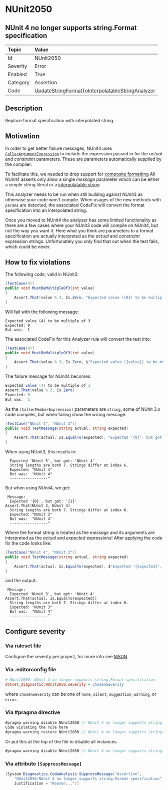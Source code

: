 # NUnit2050

## NUnit 4 no longer supports string.Format specification

| Topic    | Value
| :--      | :--
| Id       | NUnit2050
| Severity | Error
| Enabled  | True
| Category | Assertion
| Code     | [UpdateStringFormatToInterpolatableStringAnalyzer](https://github.com/nunit/nunit.analyzers/blob/master/src/nunit.analyzers/UpdateStringFormatToInterpolatableString/UpdateStringFormatToInterpolatableStringAnalyzer.cs)

## Description

Replace format specification with interpolated string.

## Motivation

In order to get better failure messages, NUnit4 uses
[`CallerArgumentExpression`](https://learn.microsoft.com/en-us/dotnet/api/system.runtime.compilerservices.callerargumentexpressionattribute?view=net-7.0)
to include the expression passed in for the _actual_ and _constraint_ parameters.
These are parameters automatically supplied by the compiler.

To facilitate this, we needed to drop support for
[composite formatting](https://learn.microsoft.com/en-us/dotnet/standard/base-types/composite-formatting)
All NUnit4 asserts only allow a single _message_ parameter which can be either a simple string literal
or a [interpolatable string](https://learn.microsoft.com/en-us/dotnet/csharp/tutorials/string-interpolation)

This analyzer needs to be run when still building against NUnit3 as otherwise your code won't compile.
When usages of the new methods with `params` are detected, the associated CodeFix will convert the format specification
into an interpolated string.

Once you moved to NUnit4 the analyzer has some limited functionality as there are a few
cases where your NUnit3 code will compile on NUnit4, but not the way you want it.
Here what you think are parameters to a format specification are actually interpreted as
the _actual_ and _constraint_ expression strings.
Unfortunately you only find that out when the test fails, which could be never.

## How to fix violations

The following code, valid in NUnit3:

```csharp
[TestCase(4)]
public void MustBeMultipleOf3(int value)
{
    Assert.That(value % 3, Is.Zero, "Expected value ({0}) to be multiple of 3", value);
}
```

Will fail with the following message:

```plaintext
Expected value (4) to be multiple of 3
Expected: 0
But was:  1
```

The associated CodeFix for this Analyzer rule will convert the test into:

```csharp
[TestCase(4)]
public void MustBeMultipleOf3(int value)
{
    Assert.That(value % 3, Is.Zero, $"Expected value ({value}) to be multiple of 3");
}
```

The failure message for NUnit4 becomes:

```csharp
Expected value (4) to be multiple of 3
Assert.That(value % 3, Is.Zero)
Expected: 0
But was:  1
```

As the `[CallerMemberExpression]` parameters are `string`, some of NUnit 3.x code compiles, but when failing show the
wrong message:

```csharp
[TestCase("NUnit 4", "NUnit 3")]
public void TestMessage(string actual, string expected)
{
    Assert.That(actual, Is.EqualTo(expected), "Expected '{0}', but got: '{1}'", expected, actual);
}
```

When using NUnit3, this results in:

```plaintext
  Expected 'NUnit 3', but got: 'NUnit 4'
  String lengths are both 7. Strings differ at index 6.
  Expected: "NUnit 3"
  But was:  "NUnit 4"
  -----------------^
```

But when using NUnit4, we get:

```plaintext
 Message: 
  Expected '{0}', but got: '{1}'
Assert.That(NUnit 3, NUnit 4)
  String lengths are both 7. Strings differ at index 6.
  Expected: "NUnit 3"
  But was:  "NUnit 4"
  -----------------^
```

Where the format string is treated as the _message_ and its arguments are interpreted as the _actual_ and _expected_
expressions! After applying the code fix the code looks like:

```csharp
[TestCase("NUnit 4", "NUnit 3")]
public void TestMessage(string actual, string expected)
{
    Assert.That(actual, Is.EqualTo(expected), $"Expected '{expected}', but got: '{actual}'");
}
```

and the output:

```plaintext
 Message: 
  Expected 'NUnit 3', but got: 'NUnit 4'
Assert.That(actual, Is.EqualTo(expected))
  String lengths are both 7. Strings differ at index 6.
  Expected: "NUnit 3"
  But was:  "NUnit 4"
  -----------------^
```

<!-- start generated config severity -->
## Configure severity

### Via ruleset file

Configure the severity per project, for more info see
[MSDN](https://learn.microsoft.com/en-us/visualstudio/code-quality/using-rule-sets-to-group-code-analysis-rules?view=vs-2022).

### Via .editorconfig file

```ini
# NUnit2050: NUnit 4 no longer supports string.Format specification
dotnet_diagnostic.NUnit2050.severity = chosenSeverity
```

where `chosenSeverity` can be one of `none`, `silent`, `suggestion`, `warning`, or `error`.

### Via #pragma directive

```csharp
#pragma warning disable NUnit2050 // NUnit 4 no longer supports string.Format specification
Code violating the rule here
#pragma warning restore NUnit2050 // NUnit 4 no longer supports string.Format specification
```

Or put this at the top of the file to disable all instances.

```csharp
#pragma warning disable NUnit2050 // NUnit 4 no longer supports string.Format specification
```

### Via attribute `[SuppressMessage]`

```csharp
[System.Diagnostics.CodeAnalysis.SuppressMessage("Assertion",
    "NUnit2050:NUnit 4 no longer supports string.Format specification",
    Justification = "Reason...")]
```
<!-- end generated config severity -->
